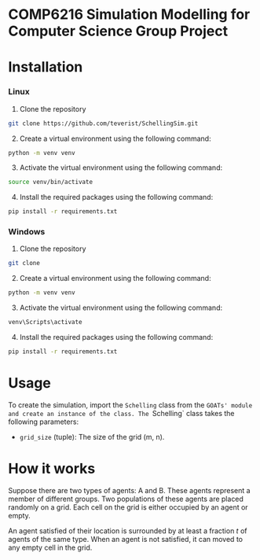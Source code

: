 # COMP6216 Simulation Modelling for Computer Science Group Project


# Installation

### Linux

1. Clone the repository
```bash
git clone https://github.com/teverist/SchellingSim.git
```

2. Create a virtual environment using the following command:
```bash
python -m venv venv
```

3. Activate the virtual environment using the following command:
```bash
source venv/bin/activate
```

4. Install the required packages using the following command:
```bash
pip install -r requirements.txt
```

### Windows

1. Clone the repository
```bash
git clone
```

2. Create a virtual environment using the following command:
```bash
python -m venv venv
```

3. Activate the virtual environment using the following command:
```bash
venv\Scripts\activate
```

4. Install the required packages using the following command:
```bash
pip install -r requirements.txt
```

# Usage

To create the simulation, import the `Schelling` class from the `GOATs' module and create an instance of the class. The `Schelling` class takes the following parameters:

- `grid_size` (tuple): The size of the grid (m, n).



# How it works

Suppose there are two types of agents: A and B. These agents represent a member of different groups. Two populations of these agents are placed randomly on a grid. Each cell on the grid is either occupied by an agent or empty.

An agent satisfied of their location is surrounded by at least a fraction $t$ of agents of the same type. When an agent is not satisfied, it can moved to any empty cell in the grid.